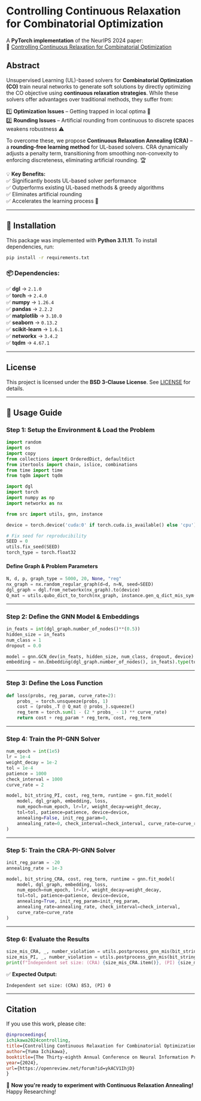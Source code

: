 # Controlling Continuous Relaxation for Combinatorial Optimization

A **PyTorch implementation** of the NeurIPS 2024 paper:  
🔗 [Controlling Continuous Relaxation for Combinatorial Optimization](https://nips.cc/virtual/2024/poster/92998)

## Abstract

Unsupervised Learning (UL)-based solvers for **Combinatorial Optimization (CO)** train neural networks to generate soft solutions by directly optimizing the CO objective using **continuous relaxation strategies**. While these solvers offer advantages over traditional methods, they suffer from:

1️⃣ **Optimization Issues** – Getting trapped in local optima 🔄  
2️⃣ **Rounding Issues** – Artificial rounding from continuous to discrete spaces weakens robustness ⚠️  

To overcome these, we propose **Continuous Relaxation Annealing (CRA)** – a **rounding-free learning method** for UL-based solvers. CRA dynamically adjusts a penalty term, transitioning from smoothing non-convexity to enforcing discreteness, eliminating artificial rounding. 🏆

💡 **Key Benefits:**  
✅ Significantly boosts UL-based solver performance  
✅ Outperforms existing UL-based methods & greedy algorithms  
✅ Eliminates artificial rounding  
✅ Accelerates the learning process 🚀

---

## 🔧 Installation

This package was implemented with **Python 3.11.11**. To install dependencies, run:

```bash
pip install -r requirements.txt
```

### 📦 Dependencies:
✅ **dgl** → `2.1.0`  
✅ **torch** → `2.4.0`  
✅ **numpy** → `1.26.4`  
✅ **pandas** → `2.2.2`  
✅ **matplotlib** → `3.10.0`  
✅ **seaborn** → `0.13.2`  
✅ **scikit-learn** → `1.6.1`  
✅ **networkx** → `3.4.2`  
✅ **tqdm** → `4.67.1`  

---

## License
This project is licensed under the **BSD 3-Clause License**. See [LICENSE](LICENSE.txt) for details.

---

## 🚀 Usage Guide

### **Step 1: Setup the Environment & Load the Problem**

```python
import random
import os
import copy
from collections import OrderedDict, defaultdict
from itertools import chain, islice, combinations
from time import time
from tqdm import tqdm

import dgl
import torch
import numpy as np
import networkx as nx

from src import utils, gnn, instance

device = torch.device('cuda:0' if torch.cuda.is_available() else 'cpu')

# Fix seed for reproducibility
SEED = 0
utils.fix_seed(SEED)
torch_type = torch.float32
```

#### Define Graph & Problem Parameters
```python
N, d, p, graph_type = 5000, 20, None, "reg"
nx_graph = nx.random_regular_graph(d=d, n=N, seed=SEED)
dgl_graph = dgl.from_networkx(nx_graph).to(device)
Q_mat = utils.qubo_dict_to_torch(nx_graph, instance.gen_q_dict_mis_sym(nx_graph, penalty=2)).to(device)
```

---

### **Step 2: Define the GNN Model & Embeddings**

```python
in_feats = int(dgl_graph.number_of_nodes()**(0.5))
hidden_size = in_feats
num_class = 1
dropout = 0.0

model = gnn.GCN_dev(in_feats, hidden_size, num_class, dropout, device).to(device)
embedding = nn.Embedding(dgl_graph.number_of_nodes(), in_feats).type(torch_type).to(device)
```

---

### **Step 3: Define the Loss Function**

```python
def loss(probs, reg_param, curve_rate=2):    
    probs_ = torch.unsqueeze(probs, 1)
    cost = (probs_.T @ Q_mat @ probs_).squeeze()
    reg_term = torch.sum(1 - (2 * probs_ - 1) ** curve_rate)
    return cost + reg_param * reg_term, cost, reg_term
```

---

### **Step 4: Train the PI-GNN Solver**

```python
num_epoch = int(1e5)
lr = 1e-4
weight_decay = 1e-2
tol = 1e-4
patience = 1000
check_interval = 1000
curve_rate = 2

model, bit_string_PI, cost, reg_term, runtime = gnn.fit_model(
    model, dgl_graph, embedding, loss,
    num_epoch=num_epoch, lr=lr, weight_decay=weight_decay,
    tol=tol, patience=patience, device=device,
    annealing=False, init_reg_param=0,
    annealing_rate=0, check_interval=check_interval, curve_rate=curve_rate
)
```

---

### **Step 5: Train the CRA-PI-GNN Solver**

```python
init_reg_param = -20
annealing_rate = 1e-3

model, bit_string_CRA, cost, reg_term, runtime = gnn.fit_model(
    model, dgl_graph, embedding, loss,
    num_epoch=num_epoch, lr=lr, weight_decay=weight_decay,
    tol=tol, patience=patience, device=device,
    annealing=True, init_reg_param=init_reg_param,
    annealing_rate=annealing_rate, check_interval=check_interval,
    curve_rate=curve_rate
)
```

---

### **Step 6: Evaluate the Results**

```python
size_mis_CRA, _, number_violation = utils.postprocess_gnn_mis(bit_string_CRA, nx_graph)
size_mis_PI, _, number_violation = utils.postprocess_gnn_mis(bit_string_PI, nx_graph)
print(f"Independent set size: (CRA) {size_mis_CRA.item()}, (PI) {size_mis_PI.item()}")
```

✅ **Expected Output:**
```
Independent set size: (CRA) 853, (PI) 0
```

---

## Citation

If you use this work, please cite:

```bibtex
@inproceedings{
ichikawa2024controlling,
title={Controlling Continuous Relaxation for Combinatorial Optimization},
author={Yuma Ichikawa},
booktitle={The Thirty-eighth Annual Conference on Neural Information Processing Systems},
year={2024},
url={https://openreview.net/forum?id=ykACV1IhjD}
}
```

🚀 **Now you're ready to experiment with Continuous Relaxation Annealing!** Happy Researching!